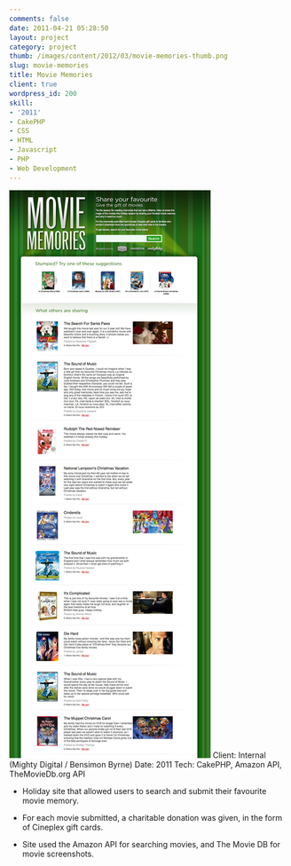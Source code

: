 ```yaml
---
comments: false
date: 2011-04-21 05:28:50
layout: project
category: project
thumb: /images/content/2012/03/movie-memories-thumb.png
slug: movie-memories
title: Movie Memories
client: true
wordpress_id: 200
skill:
- '2011'
- CakePHP
- CSS
- HTML
- Javascript
- PHP
- Web Development
---
```


![](/images/content/2012/03/movie-memories-cropped.jpg)
Client: Internal (Mighty Digital / Bensimon Byrne)
Date: 2011
Tech: CakePHP, Amazon API, TheMovieDb.org API



	
  * Holiday site that allowed users to search and submit their favourite movie memory.

	
  * For each movie submitted, a charitable donation was given, in the form of Cineplex gift cards.

	
  * Site used the Amazon API for searching movies, and The Movie DB for movie screenshots.


